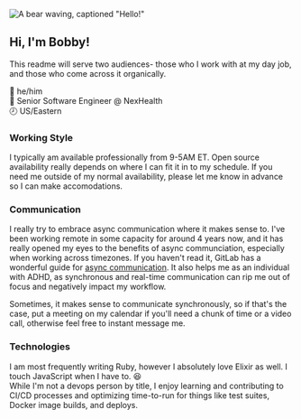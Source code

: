 ![A bear waving, captioned "Hello!"](https://media.giphy.com/media/c9ndlj2AUhaqk/giphy.gif)  
## Hi, I'm Bobby!
This readme will serve two audiences- those who I work with at my day job, and those who come across it organically.  

💬  he/him  
🏢  Senior Software Engineer @ NexHealth  
🕗  US/Eastern  

### Working Style  
I typically am available professionally from 9-5AM ET. Open source availability really depends on where I can fit it in to my schedule. If you need me outside of my normal availability, please let me know in advance so I can make accomodations.  

### Communication
I really try to embrace async communication where it makes sense to. I've been working remote in some capacity for around 4 years now, and it has really opened my eyes to the benefits of async communciation, especially when working across timezones. If you haven't read it, GitLab has a wonderful guide for [async communication](https://about.gitlab.com/company/culture/all-remote/asynchronous/). It also helps me as an individual with ADHD, as synchronous and real-time communication can rip me out of focus and negatively impact my workflow. 
 
Sometimes, it makes sense to communicate synchronously, so if that's the case, put a meeting on my calendar if you'll need a chunk of time or a video call, otherwise feel free to instant message me. 

### Technologies
I am most frequently writing Ruby, however I absolutely love Elixir as well. I touch JavaScript when I have to. 😆  
While I'm not a devops person by title, I enjoy learning and contributing to CI/CD processes and optimizing time-to-run for things like test suites, Docker image builds, and deploys. 

